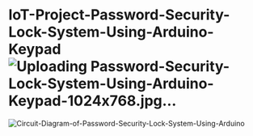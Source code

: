 # IoT-Project-Password-Security-Lock-System-Using-Arduino-Keypad![Uploading Password-Security-Lock-System-Using-Arduino-Keypad-1024x768.jpg…]()
![Circuit-Diagram-of-Password-Security-Lock-System-Using-Arduino](https://github.com/mhasibur/IoT-Project-Password-Security-Lock-System-Using-Arduino-Keypad/assets/73151150/deeb893a-dddb-4c11-aeb3-82ee3691df0a)
